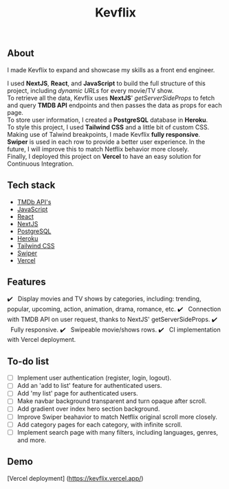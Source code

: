 <h1 align="center">Kevflix</h1>

<br/>

## About

I made Kevflix to expand and showcase my skills as a front end engineer.

I used **NextJS**, **React**, and **JavaScript** to build the full structure of this project, including *dynamic URLs* for every movie/TV show.<br/>
To retrieve all the data, Kevflix uses **NextJS**' *getServerSideProps* to fetch and query **TMDB API** endpoints and then passes the data as props for each page.<br/>
To store user information, I created a **PostgreSQL** database in **Heroku**.<br/>
To style this project, I used **Tailwind CSS** and a little bit of custom CSS. Making use of Talwind breakpoints, I made Kevflix **fully responsive**.<br/>
**Swiper** is used in each row to provide a better user experience. In the future, I will improve this to match Netflix behavior more closely.<br/>
Finally, I deployed this project on **Vercel** to have an easy solution for Continuous Integration.

## Tech stack

- [TMDb API's](https://www.themoviedb.org/)
- [JavaScript](https://developer.mozilla.org/en-US/docs/Web/JavaScript)
- [React](https://reactjs.org/)
- [NextJS](https://nextjs.org/)
- [PostgreSQL](https://www.postgresql.org/)
- [Heroku](https://www.heroku.com/)
- [Tailwind CSS](https://tailwindcss.com/)
- [Swiper](https://swiperjs.com/)
- [Vercel](https://vercel.com/)

## Features

:heavy_check_mark: &nbsp;&nbsp;Display movies and TV shows by categories, including: trending, popular, upcoming, action, animation, drama, romance, etc.
:heavy_check_mark: &nbsp;&nbsp;Connection with TMDB API on user request, thanks to NextJS' getServerSideProps.
:heavy_check_mark: &nbsp;&nbsp;Fully responsive.
:heavy_check_mark: &nbsp;&nbsp;Swipeable movie/shows rows.
:heavy_check_mark: &nbsp;&nbsp;CI implementation with Vercel deployment.

## To-do list

- [ ] Implement user authentication (register, login, logout).
- [ ] Add an 'add to list' feature for authenticated users.
- [ ] Add 'my list' page for authenticated users.
- [ ] Make navbar background transparent and turn opaque after scroll.
- [ ] Add gradient over index hero section background.
- [ ] Improve Swiper beahavior to match Netflix original scroll more closely.
- [ ] Add category pages for each category, with infinite scroll.
- [ ] Implement search page with many filters, including languages, genres, and more.

## Demo

[Vercel deployment] (https://kevflix.vercel.app/)
